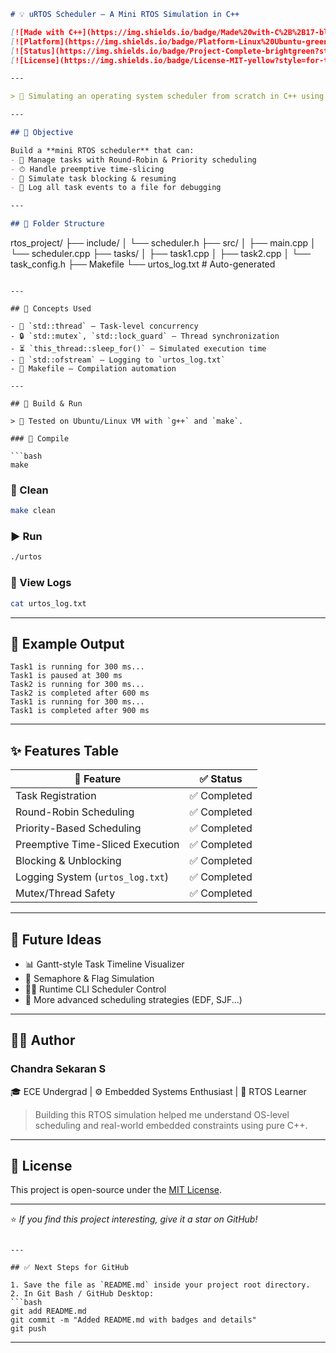 ```markdown
# 💡 uRTOS Scheduler – A Mini RTOS Simulation in C++

[![Made with C++](https://img.shields.io/badge/Made%20with-C%2B%2B17-blue?style=for-the-badge&logo=cplusplus)](https://en.cppreference.com/)
[![Platform](https://img.shields.io/badge/Platform-Linux%20Ubuntu-green?style=for-the-badge&logo=linux)]()
[![Status](https://img.shields.io/badge/Project-Complete-brightgreen?style=for-the-badge)]()
[![License](https://img.shields.io/badge/License-MIT-yellow?style=for-the-badge)]()

---

> 🧵 Simulating an operating system scheduler from scratch in C++ using `std::thread`, `std::mutex`, and smart task logic.

---

## 🎯 Objective

Build a **mini RTOS scheduler** that can:
- 🚦 Manage tasks with Round-Robin & Priority scheduling
- ⏱ Handle preemptive time-slicing
- 🚫 Simulate task blocking & resuming
- 📝 Log all task events to a file for debugging

---

## 📁 Folder Structure

```

rtos\_project/
├── include/
│   └── scheduler.h
├── src/
│   ├── main.cpp
│   └── scheduler.cpp
├── tasks/
│   ├── task1.cpp
│   ├── task2.cpp
│   └── task\_config.h
├── Makefile
└── urtos\_log.txt  # Auto-generated

````

---

## 🧠 Concepts Used

- 🧵 `std::thread` — Task-level concurrency  
- 🔒 `std::mutex`, `std::lock_guard` — Thread synchronization  
- ⏳ `this_thread::sleep_for()` — Simulated execution time  
- 📄 `std::ofstream` — Logging to `urtos_log.txt`  
- 🧰 Makefile — Compilation automation

---

## 🔧 Build & Run

> 📌 Tested on Ubuntu/Linux VM with `g++` and `make`.

### 🔨 Compile

```bash
make
````

### 🧼 Clean

```bash
make clean
```

### ▶️ Run

```bash
./urtos
```

### 📖 View Logs

```bash
cat urtos_log.txt
```

---

## 📌 Example Output

```
Task1 is running for 300 ms...
Task1 is paused at 300 ms
Task2 is running for 300 ms...
Task2 is completed after 600 ms
Task1 is running for 300 ms...
Task1 is completed after 900 ms
```

---

## ✨ Features Table

| 🔧 Feature                       | ✅ Status    |
| -------------------------------- | ----------- |
| Task Registration                | ✅ Completed |
| Round-Robin Scheduling           | ✅ Completed |
| Priority-Based Scheduling        | ✅ Completed |
| Preemptive Time-Sliced Execution | ✅ Completed |
| Blocking & Unblocking            | ✅ Completed |
| Logging System (`urtos_log.txt`) | ✅ Completed |
| Mutex/Thread Safety              | ✅ Completed |

---

## 🚀 Future Ideas

* 📊 Gantt-style Task Timeline Visualizer
* 🧮 Semaphore & Flag Simulation
* 🧑‍💻 Runtime CLI Scheduler Control
* 🧬 More advanced scheduling strategies (EDF, SJF...)

---

## 👨‍💻 Author

### **Chandra Sekaran S**

🎓 ECE Undergrad | ⚙️ Embedded Systems Enthusiast | 🧠 RTOS Learner

> Building this RTOS simulation helped me understand OS-level scheduling and real-world embedded constraints using pure C++.

---

## 📜 License

This project is open-source under the [MIT License](LICENSE).

---

⭐ *If you find this project interesting, give it a star on GitHub!*

````

---

## ✅ Next Steps for GitHub

1. Save the file as `README.md` inside your project root directory.
2. In Git Bash / GitHub Desktop:
```bash
git add README.md
git commit -m "Added README.md with badges and details"
git push
````

---

